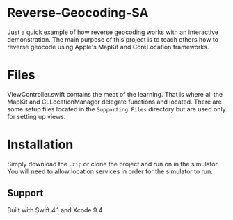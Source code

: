# Reverse-Geocoding-SA
Just a quick example of how reverse geocoding works with an interactive demonstration. The main purpose of this project is to teach others how to reverse geocode using Apple's MapKit and CoreLocation frameworks. 




# Files

ViewController.swift contains the meat of the learning. That is where all the MapKit and CLLocationManager delegate functions and located. There are some setup files located in the `Supporting Files` directory but are used only for setting up views.


# Installation
Simply download the `.zip` or clone the project and run on in the simulator. 
You will need to allow location services in order for the simulator to run.

## Support
Built with Swift 4.1 and Xcode 9.4
